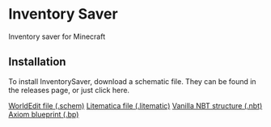 # Inventory Saver
Inventory saver for Minecraft

## Installation
To install InventorySaver, download a schematic file. They can be found in the releases page, or just click here.

[WorldEdit file (.schem)](https://google.com)
[Litematica file (.litematic)](https://google.com)
[Vanilla NBT structure (.nbt)](https://google.com)
[Axiom blueprint (.bp)](https://google.com)
